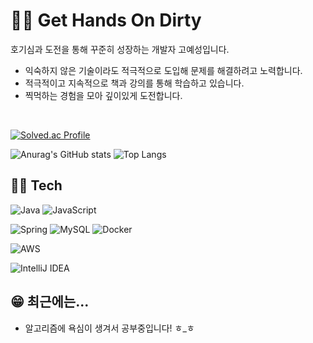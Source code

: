 # 🧑‍🌾 Get Hands On Dirty
호기심과 도전을 통해 꾸준히 성장하는 개발자 고예성입니다.

- 익숙하지 않은 기술이라도 적극적으로 도입해 문제를 해결하려고 노력합니다.
- 적극적이고 지속적으로 책과 강의를 통해 학습하고 있습니다.
- 찍먹하는 경험을 모아 깊이있게 도전합니다.

<br>

[![Solved.ac Profile](http://mazassumnida.wtf/api/v2/generate_badge?boj=yeasung67)](https://solved.ac/yeasung67/)

![Anurag's GitHub stats](https://github-readme-stats.vercel.app/api?username=Dev-Yesung&show_icons=true&theme=tokyonight)
![Top Langs](https://github-readme-stats.vercel.app/api/top-langs/?username=Dev-Yesung&layout=compact&theme=tokyonight)

## 🧑‍🔧 Tech
![Java](https://img.shields.io/badge/java-%23ED8B00.svg?style=for-the-badge&logo=openjdk&logoColor=white) 
![JavaScript](https://img.shields.io/badge/javascript-%23323330.svg?style=for-the-badge&logo=javascript&logoColor=%23F7DF1E)

![Spring](https://img.shields.io/badge/spring-%236DB33F.svg?style=for-the-badge&logo=spring&logoColor=white)
![MySQL](https://img.shields.io/badge/mysql-4479A1.svg?style=for-the-badge&logo=mysql&logoColor=white)
![Docker](https://img.shields.io/badge/docker-%230db7ed.svg?style=for-the-badge&logo=docker&logoColor=white)

![AWS](https://img.shields.io/badge/AWS-%23FF9900.svg?style=for-the-badge&logo=amazon-aws&logoColor=white)

![IntelliJ IDEA](https://img.shields.io/badge/IntelliJIDEA-000000.svg?style=for-the-badge&logo=intellij-idea&logoColor=white)

## 😁 최근에는...
- 알고리즘에 욕심이 생겨서 공부중입니다! ㅎ_ㅎ
